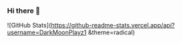### Hi there 👋

<!--
**DarkMoonPlayz1/DarkMoonPlayz1** is a ✨ _special_ ✨ repository because its `README.md` (this file) appears on your GitHub profile.

Here are some ideas to get you started:

- 🔭 I’m currently working on FNF Mods and other stuff
- 🌱 I’m currently learning programming
- 😄 Pronouns: He/Him/She/Her
-->
![GitHub Stats](https://github-readme-stats.vercel.app/api?username=DarkMoonPlayz1 &theme=radical)
